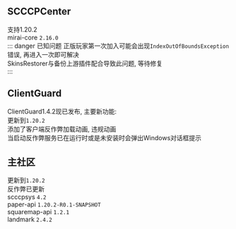 ## SCCCPCenter
支持1.20.2  
mirai-core `2.16.0`  
::: danger 已知问题
正版玩家第一次加入可能会出现`IndexOutOfBoundsException`错误, 再进入一次即可解决  
SkinsRestorer与备份上游插件配合导致此问题, 等待修复  
:::
## ClientGuard
ClientGuard1.4.2现已发布, 主要新功能:  
更新到`1.20.2`  
添加了客户端反作弊加载动画, 违规动画  
当启动反作弊服务已在运行时或是未安装时会弹出Windows对话框提示  
## 主社区
更新到`1.20.2`  
反作弊已更新  
scccpsys `4.2`  
paper-api `1.20.2-R0.1-SNAPSHOT`  
squaremap-api `1.2.1`  
landmark `2.4.2`  
